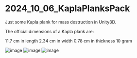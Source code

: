 # 2024_10_06_KaplaPlanksPack
Just some Kapla plank for mass destruction in Unity3D.


The official dimensions of a Kapla plank are:

11.7 cm in length
2.34 cm in width
0.78 cm in thickness
10 gram

![image](https://github.com/user-attachments/assets/624b85fa-0b39-416e-afbe-86c57d8818d9)
![image](https://github.com/user-attachments/assets/6abb11df-4e87-4cbb-9aa6-f8ad59cabc3f)
![image](https://github.com/user-attachments/assets/873e1538-ded0-4830-a13f-37e6fdec4cb6)
